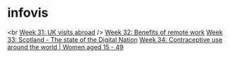 # infovis
<br [Week 31: UK visits abroad](https://igrasso98.github.io/infovis/workovermonday/week31/) />
[Week 32: Benefits of remote work](https://igrasso98.github.io/infovis/workovermonday/week32/)
[Week 33: Scotland - The state of the Digital Nation](https://igrasso98.github.io/infovis/workovermonday/week33/)
[Week 34: Contraceptive use around the world | Women aged 15 - 49](https://igrasso98.github.io/infovis/workovermonday/week34/)
